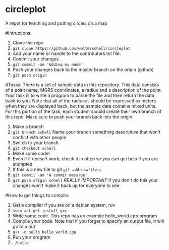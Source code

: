 circleplot
==========

A repot for teaching and putting circles on a map

#Intructions:
1. Clone the repo
  1. `git clone https://github.com/walterschell/circleplot`
2. Add your name or handle to the contributors.txt file. 
3. Commit your changes. 
  1. `git commit -am 'Adding my name'`
3. Push your changes back to the master branch on the origin (github)
  1. `git push origin`


#Tasks:
There is a set of sample data in this repository. This data consists of a point name, MGRS coordinates, a radius and a description of the point. Your task is to write a program to parse the file and then return the data back to you. Note that all of the radiuses should be expressed as meters when they are displayed  back, but the sample data contains mixed units. For this portion of the task, each student should create their own branch of this repo. Make sure to push your branch back into the origin.
1. Make a branch
  1. `git branch schell` Name your branch something descriptive that won't conflict with other people
2. Switch to your branch
  1. `git checkout schell`
3. Make some code!
4. Even if it doesn't work, check it in often so you can get help if you are stumpted
  1. If this is a new file to git `git add newfile.c`
  2. `git commit -am 'A commit message'`
  3. `git push origin schell` *REALLY IMPORTANT* if you don't do this your changes won't make it back up for everyone to see

#How to get things to compile:
1. Get a compiler if you are on a debian system, run
  1. `sudo apt-get install gcc`
2. Write some code. This repo has an example hello_world.cpp program
3. Compile your code. Note that if you forget to specify an output file, it will go to a.out
  1. `g++ -o hello hello_world.cpp`
4. Run your program
  1. `./hello`


